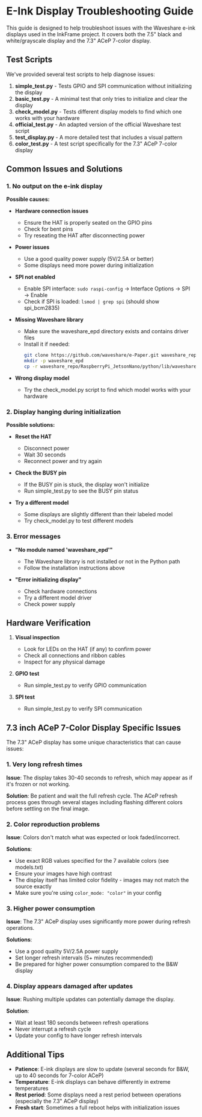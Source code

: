# E-Ink Display Troubleshooting Guide

This guide is designed to help troubleshoot issues with the Waveshare e-ink displays used in the InkFrame project. It covers both the 7.5" black and white/grayscale display and the 7.3" ACeP 7-color display.

## Test Scripts

We've provided several test scripts to help diagnose issues:

1. **simple_test.py** - Tests GPIO and SPI communication without initializing the display
2. **basic_test.py** - A minimal test that only tries to initialize and clear the display
3. **check_model.py** - Tests different display models to find which one works with your hardware
4. **official_test.py** - An adapted version of the official Waveshare test script
5. **test_display.py** - A more detailed test that includes a visual pattern
6. **color_test.py** - A test script specifically for the 7.3" ACeP 7-color display

## Common Issues and Solutions

### 1. No output on the e-ink display

**Possible causes:**

- **Hardware connection issues**
  - Ensure the HAT is properly seated on the GPIO pins
  - Check for bent pins
  - Try reseating the HAT after disconnecting power

- **Power issues**
  - Use a good quality power supply (5V/2.5A or better)
  - Some displays need more power during initialization

- **SPI not enabled**
  - Enable SPI interface: `sudo raspi-config` → Interface Options → SPI → Enable
  - Check if SPI is loaded: `lsmod | grep spi` (should show spi_bcm2835)

- **Missing Waveshare library**
  - Make sure the waveshare_epd directory exists and contains driver files
  - Install it if needed:
    ```bash
    git clone https://github.com/waveshare/e-Paper.git waveshare_repo
    mkdir -p waveshare_epd
    cp -r waveshare_repo/RaspberryPi_JetsonNano/python/lib/waveshare_epd/*.py waveshare_epd/
    ```

- **Wrong display model**
  - Try the check_model.py script to find which model works with your hardware

### 2. Display hanging during initialization

**Possible solutions:**

- **Reset the HAT**
  - Disconnect power
  - Wait 30 seconds
  - Reconnect power and try again

- **Check the BUSY pin**
  - If the BUSY pin is stuck, the display won't initialize
  - Run simple_test.py to see the BUSY pin status

- **Try a different model**
  - Some displays are slightly different than their labeled model
  - Try check_model.py to test different models

### 3. Error messages

- **"No module named 'waveshare_epd'"**
  - The Waveshare library is not installed or not in the Python path
  - Follow the installation instructions above

- **"Error initializing display"**
  - Check hardware connections
  - Try a different model driver
  - Check power supply

## Hardware Verification

1. **Visual inspection**
   - Look for LEDs on the HAT (if any) to confirm power
   - Check all connections and ribbon cables
   - Inspect for any physical damage

2. **GPIO test**
   - Run simple_test.py to verify GPIO communication

3. **SPI test**
   - Run simple_test.py to verify SPI communication

## 7.3 inch ACeP 7-Color Display Specific Issues

The 7.3" ACeP display has some unique characteristics that can cause issues:

### 1. Very long refresh times

**Issue**: The display takes 30-40 seconds to refresh, which may appear as if it's frozen or not working.

**Solution**: Be patient and wait the full refresh cycle. The ACeP refresh process goes through several stages including flashing different colors before settling on the final image.

### 2. Color reproduction problems

**Issue**: Colors don't match what was expected or look faded/incorrect.

**Solutions**:
- Use exact RGB values specified for the 7 available colors (see models.txt)
- Ensure your images have high contrast
- The display itself has limited color fidelity - images may not match the source exactly
- Make sure you're using `color_mode: "color"` in your config

### 3. Higher power consumption

**Issue**: The 7.3" ACeP display uses significantly more power during refresh operations.

**Solutions**:
- Use a good quality 5V/2.5A power supply
- Set longer refresh intervals (5+ minutes recommended)
- Be prepared for higher power consumption compared to the B&W display

### 4. Display appears damaged after updates

**Issue**: Rushing multiple updates can potentially damage the display.

**Solution**:
- Wait at least 180 seconds between refresh operations
- Never interrupt a refresh cycle
- Update your config to have longer refresh intervals

## Additional Tips

- **Patience**: E-ink displays are slow to update (several seconds for B&W, up to 40 seconds for 7-color ACeP)
- **Temperature**: E-ink displays can behave differently in extreme temperatures
- **Rest period**: Some displays need a rest period between operations (especially the 7.3" ACeP display)
- **Fresh start**: Sometimes a full reboot helps with initialization issues